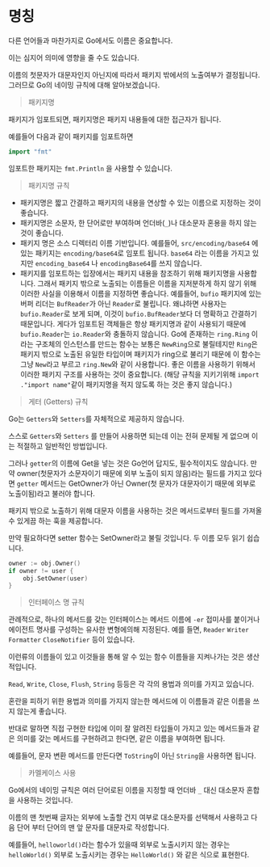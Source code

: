 # 명칭

다른 언어들과 마찬가지로 Go에서도 이름은 중요합니다.

이는 심지어 의미에 영향을 줄 수도 있습니다.

이름의 첫문자가 대문자인지 아닌지에 따라서 패키지 밖에서의 노출여부가 결정됩니다. 그러므로 Go의 네이밍 규칙에 대해 알아보겠습니다.

> 패키지명

패키지가 임포트되면, 패키지명은 패키지 내용들에 대한 접근자가 됩니다.

예를들어 다음과 같이 패키지를 임포트하면

```go
import "fmt"
```

임포트한 패키지는 `fmt.Println` 을 사용할 수 있습니다.

> 패키지명 규칙

- 패키지명은 짧고 간결하고 패키지의 내용을 연상할 수 있는 이름으로 지정하는 것이 좋습니다.
- 패키지명은 소문자, 한 단어로만 부여하며 언더바(`_`)나 대소문자 혼용을 하지 않는 것이 좋습니다.
- 패키지 명은 소스 디렉터리 이름 기반입니다.
  예를들어, `src/encoding/base64` 에 있는 패키지는 `encoding/base64`로 임포트 됩니다.
  `base64` 라는 이름을 가지고 있지만 `encoding_base64` 나 `encodingBase64`를 쓰지 않습니다.
- 패키지를 임포트하는 입장에서는 패키지 내용을 참조하기 위해 패키지명을 사용합니다. 그래서 패키지 밖으로 노출되는 이름들은 이름을 지저분하게 하지 않기 위해 이러한 사실을 이용해서 이름을 지정하면 좋습니다.
  예를들어, `bufio` 패키지에 있는 버퍼 리더는 `BufReader`가 아닌 `Reader`로 불립니다. 왜냐하면 사용자는 `bufio.Reader`로 보게 되며, 이것이 `bufio.BufReader`보다 더 명확하고 간결하기 때문입니다. 게다가 임포트된 객체들은 항상 패키지명과 같이 사용되기 때문에 `bufio.Reader`는 `io.Reader`와 충돌하지 않습니다. Go에 존재하는 `ring.Ring` 이라는 구조체의 인스턴스를 만드는 함수는 보통은 `NewRing`으로 불릴테지만 `Ring`은 패키지 밖으로 노출된 유일한 타입이며 패키지가 ring으로 불리기 때문에 이 함수는 그냥 `New`라고 부르고 `ring.New`와 같이 사용합니다.
  좋은 이름을 사용하기 위해서 이러한 패키지 구조를 사용하는 것이 중요합니다. (해당 규칙을 지키기위해 `import ."import name"`같이 패키지명을 적지 않도록 하는 것은 좋지 않습니다.)

> 게터 (Getters) 규칙

Go는 `Getters`와 `Setters`를 자체적으로 제공하지 않습니다.

스스로 `Getters`와 `Setters` 를 만들어 사용하면 되는데 이는 전혀 문제될 게 없으며 이는 적절하고 일반적인 방법입니다.

그러나 `getter`의 이름에 Get을 넣는 것은 Go언어 답지도, 필수적이지도 않습니다. 만약 owner(첫문자가 소문자이기 때문에 외부 노출이 되지 않음)라는 필드를 가지고 있다면 `getter` 메서드는 GetOwner가 아닌 Owner(첫 문자가 대문자이기 때문에 외부로 노출이됨)라고 불러야 합니다.

패키지 밖으로 노출하기 위해 대문자 이름을 사용하는 것은 메서드로부터 필드를 가져올 수 있게끔 하는 훅을 제공합니다.

만약 필요하다면 setter 함수는 SetOwner라고 불릴 것입니다. 두 이름 모두 읽기 쉽습니다.

```go
owner := obj.Owner()
if owner != user {
	obj.SetOwner(user)
}
```

> 인터페이스 명 규칙

관례적으로, 하나의 메서드를 갖는 인터페이스는 메서드 이름에 `-er` 접미사를 붙이거나 에이전트 명사를 구성하는 유사한 변형에의해 지정된다. 예를 들면, `Reader` `Writer` `Formatter` `CloseNotifier` 등이 있습니다.

이런류의 이름들이 있고 이것들을 통해 알 수 있는 함수 이름들을 지켜나가는 것은 생산적입니다.

`Read`, `Write`, `Close`, `Flush`, `String` 등등은 각 각의 용법과 의미를 가지고 있습니다.

혼란을 피하기 위한 용법과 의미를 가지지 않는한 메서드에 이 이름들과 같은 이름을 쓰지 않는게 좋습니다.

반대로 말하면 직접 구현한 타입에 이미 잘 알려진 타입들이 가지고 있는 메서드들과 같은 의미를 갖는 메서드를 구현하려고 한다면, 같은 이름을 부여하면 됩니다.

예를들어, 문자 변환 메서드를 만든다면 `ToString`이 아닌 `String`을 사용하면 됩니다.

> 카멜케이스 사용

Go에서의 네이밍 규칙은 여러 단어로된 이름을 지정할 때 언더바 `_` 대신 대소문자 혼합을 사용하는 것입니다.

이름의 맨 첫번째 글자는 외부에 노출할 건지 여부로 대소문자를 선택해서 사용하고 다음 단어 부터 단어의 맨 앞 문자를 대문자로 작성합니다.

예를들어, `helloworld()`라는 함수가 있을때 외부로 노출시키지 않는 경우는`helloWorld()` 외부로 노출시키는 경우는 `HelloWorld()` 와 같은 식으로 표현한다.